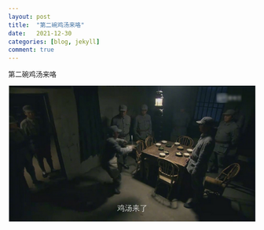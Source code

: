 ```yaml
---
layout: post
title:  "第二碗鸡汤来咯"
date:   2021-12-30
categories: [blog, jekyll]
comment: true
---
```


第二碗鸡汤来咯

![鸡汤来咯](/assets/example/jitanglailuo.png)